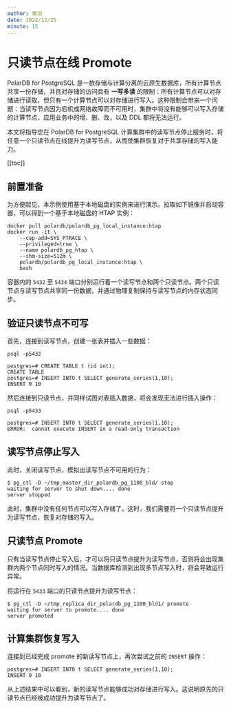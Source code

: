 ```yaml
---
author: 棠羽
date: 2022/12/25
minute: 15
---
```


# 只读节点在线 Promote

<ArticleInfo :frontmatter=$frontmatter></ArticleInfo>

PolarDB for PostgreSQL 是一款存储与计算分离的云原生数据库，所有计算节点共享一份存储，并且对存储的访问具有 **一写多读** 的限制：所有计算节点可以对存储进行读取，但只有一个计算节点可以对存储进行写入。这种限制会带来一个问题：当读写节点因为宕机或网络故障而不可用时，集群中将没有能够可以写入存储的计算节点，应用业务中的增、删、改，以及 DDL 都将无法运行。

本文将指导您在 PolarDB for PostgreSQL 计算集群中的读写节点停止服务时，将任意一个只读节点在线提升为读写节点，从而使集群恢复对于共享存储的写入能力。

[[toc]]

## 前置准备

为方便起见，本示例使用基于本地磁盘的实例来进行演示。拉取如下镜像并启动容器，可以得到一个基于本地磁盘的 HTAP 实例：

```shell:no-line-numbers
docker pull polardb/polardb_pg_local_instance:htap
docker run -it \
    --cap-add=SYS_PTRACE \
    --privileged=true \
    --name polardb_pg_htap \
    --shm-size=512m \
    polardb/polardb_pg_local_instance:htap \
    bash
```

容器内的 `5432` 至 `5434` 端口分别运行着一个读写节点和两个只读节点。两个只读节点与读写节点共享同一份数据，并通过物理复制保持与读写节点的内存状态同步。

## 验证只读节点不可写

首先，连接到读写节点，创建一张表并插入一些数据：

```shell:no-line-numbers
psql -p5432
```

```sql:no-line-numbers
postgres=# CREATE TABLE t (id int);
CREATE TABLE
postgres=# INSERT INTO t SELECT generate_series(1,10);
INSERT 0 10
```

然后连接到只读节点，并同样试图对表插入数据，将会发现无法进行插入操作：

```shell:no-line-numbers
psql -p5433
```

```sql:no-line-numbers
postgres=# INSERT INTO t SELECT generate_series(1,10);
ERROR:  cannot execute INSERT in a read-only transaction
```

## 读写节点停止写入

此时，关闭读写节点，模拟出读写节点不可用的行为：

```shell:no-line-numbers
$ pg_ctl -D ~/tmp_master_dir_polardb_pg_1100_bld/ stop
waiting for server to shut down.... done
server stopped
```

此时，集群中没有任何节点可以写入存储了。这时，我们需要将一个只读节点提升为读写节点，恢复对存储的写入。

## 只读节点 Promote

只有当读写节点停止写入后，才可以将只读节点提升为读写节点，否则将会出现集群内两个节点同时写入的情况。当数据库检测到出现多节点写入时，将会导致运行异常。

将运行在 `5433` 端口的只读节点提升为读写节点：

```shell:no-line-numbers
$ pg_ctl -D ~/tmp_replica_dir_polardb_pg_1100_bld1/ promote
waiting for server to promote.... done
server promoted
```

## 计算集群恢复写入

连接到已经完成 promote 的新读写节点上，再次尝试之前的 `INSERT` 操作：

```sql:no-line-numbers
postgres=# INSERT INTO t SELECT generate_series(1,10);
INSERT 0 10
```

从上述结果中可以看到，新的读写节点能够成功对存储进行写入。这说明原先的只读节点已经被成功提升为读写节点了。

